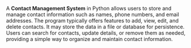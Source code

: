 A **Contact Management System** in Python allows users to store and manage contact information such as names, phone numbers, and email addresses. The program typically offers features to add, view, edit, and delete contacts. It may store the data in a file or database for persistence. Users can search for contacts, update details, or remove them as needed, providing a simple way to organize and maintain contact information.
